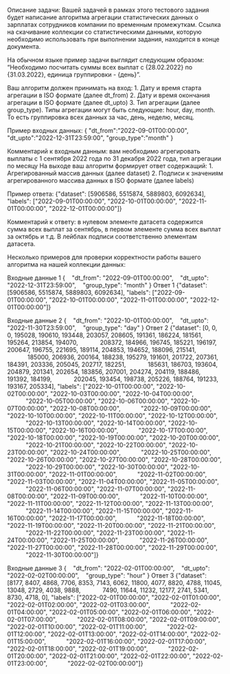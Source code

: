 Описание задачи:
Вашей задачей в рамках этого тестового задания будет написание алгоритма агрегации статистических данных о зарплатах сотрудников компании по временным промежуткам. Ссылка на скачивание коллекции со статистическими данными, которую необходимо использовать при выполнении задания, находится в конце документа.

На обычном языке пример задачи выглядит следующим образом: “Необходимо посчитать суммы всех выплат с {28.02.2022} по {31.03.2022}, единица группировки - {день}”.

Ваш алгоритм должен принимать на вход:
    1. Дату и время старта агрегации в ISO формате (далее dt_from)
    2. Дату и время окончания агрегации в ISO формате (далее dt_upto)
    3. Тип агрегации (далее group_type). Типы агрегации могут быть следующие: hour, day, month. То есть группировка всех данных за час, день, неделю, месяц.

Пример входных данных:
{
"dt_from":"2022-09-01T00:00:00",
"dt_upto":"2022-12-31T23:59:00",
"group_type":"month"
}

Комментарий к входным данным: вам необходимо агрегировать выплаты с 1 сентября 2022 года по 31 декабря 2022 года, тип агрегации по месяцу
На выходе ваш алгоритм формирует ответ содержащий:
    1. Агрегированный массив данных (далее dataset)
    2. Подписи к значениям агрегированного массива данных в ISO формате (далее labels)

Пример ответа:
{"dataset": [5906586, 5515874, 5889803, 6092634], "labels": ["2022-09-01T00:00:00", "2022-10-01T00:00:00", "2022-11-01T00:00:00", "2022-12-01T00:00:00"]}

Комментарий к ответу: в нулевом элементе датасета содержится сумма всех выплат за сентябрь, в первом элементе сумма всех выплат за октябрь и т.д. В лейблах подписи соответственно элементам датасета.

Несколько примеров для проверки корректности работы вашего алгоритма на нашей коллекции данных:

Входные данные 1
{
   "dt_from": "2022-09-01T00:00:00",
   "dt_upto": "2022-12-31T23:59:00",
   "group_type": "month"
}
Ответ 1
{"dataset": [5906586, 5515874, 5889803, 6092634],
"labels": ["2022-09-01T00:00:00", "2022-10-01T00:00:00", "2022-11-01T00:00:00", "2022-12-01T00:00:00"]}

Входные данные 2
{
   "dt_from": "2022-10-01T00:00:00",
   "dt_upto": "2022-11-30T23:59:00",
   "group_type": "day"
}
Ответ 2
{"dataset": [0, 0, 0, 195028, 190610, 193448, 203057, 208605, 191361, 186224, 181561, 195264, 213854, 194070,
            208372, 184966, 196745, 185221, 196197, 200647, 196755, 221695, 189114, 204853, 194652, 188096, 215141,
            185000, 206936, 200164, 188238, 195279, 191601, 201722, 207361, 184391, 203336, 205045, 202717, 182251,
            185631, 186703, 193604, 204879, 201341, 202654, 183856, 207001, 204274, 204119, 188486, 191392, 184199,
            202045, 193454, 198738, 205226, 188764, 191233, 193167, 205334],
"labels": ["2022-10-01T00:00:00", "2022-10-02T00:00:00", "2022-10-03T00:00:00", "2022-10-04T00:00:00",
           "2022-10-05T00:00:00", "2022-10-06T00:00:00", "2022-10-07T00:00:00", "2022-10-08T00:00:00",
           "2022-10-09T00:00:00", "2022-10-10T00:00:00", "2022-10-11T00:00:00", "2022-10-12T00:00:00",
           "2022-10-13T00:00:00", "2022-10-14T00:00:00", "2022-10-15T00:00:00", "2022-10-16T00:00:00",
           "2022-10-17T00:00:00", "2022-10-18T00:00:00", "2022-10-19T00:00:00", "2022-10-20T00:00:00",
           "2022-10-21T00:00:00", "2022-10-22T00:00:00", "2022-10-23T00:00:00", "2022-10-24T00:00:00",
           "2022-10-25T00:00:00", "2022-10-26T00:00:00", "2022-10-27T00:00:00", "2022-10-28T00:00:00",
           "2022-10-29T00:00:00", "2022-10-30T00:00:00", "2022-10-31T00:00:00", "2022-11-01T00:00:00",
           "2022-11-02T00:00:00", "2022-11-03T00:00:00", "2022-11-04T00:00:00", "2022-11-05T00:00:00",
           "2022-11-06T00:00:00", "2022-11-07T00:00:00", "2022-11-08T00:00:00", "2022-11-09T00:00:00",
           "2022-11-10T00:00:00", "2022-11-11T00:00:00", "2022-11-12T00:00:00", "2022-11-13T00:00:00",
           "2022-11-14T00:00:00", "2022-11-15T00:00:00", "2022-11-16T00:00:00", "2022-11-17T00:00:00",
           "2022-11-18T00:00:00", "2022-11-19T00:00:00", "2022-11-20T00:00:00", "2022-11-21T00:00:00",
           "2022-11-22T00:00:00", "2022-11-23T00:00:00", "2022-11-24T00:00:00", "2022-11-25T00:00:00",
           "2022-11-26T00:00:00", "2022-11-27T00:00:00", "2022-11-28T00:00:00", "2022-11-29T00:00:00",
           "2022-11-30T00:00:00"]}

Входные данные 3
{
   "dt_from": "2022-02-01T00:00:00",
   "dt_upto": "2022-02-02T00:00:00",
   "group_type": "hour"
}
Ответ 3
{"dataset": [8177, 8407, 4868, 7706, 8353, 7143, 6062, 11800, 4077, 8820, 4788, 11045, 13048, 2729, 4038, 9888,
            7490, 11644, 11232, 12177, 2741, 5341, 8730, 4718, 0],
"labels": ["2022-02-01T00:00:00", "2022-02-01T01:00:00", "2022-02-01T02:00:00", "2022-02-01T03:00:00",
           "2022-02-01T04:00:00", "2022-02-01T05:00:00", "2022-02-01T06:00:00", "2022-02-01T07:00:00",
           "2022-02-01T08:00:00", "2022-02-01T09:00:00", "2022-02-01T10:00:00", "2022-02-01T11:00:00",
           "2022-02-01T12:00:00", "2022-02-01T13:00:00", "2022-02-01T14:00:00", "2022-02-01T15:00:00",
           "2022-02-01T16:00:00", "2022-02-01T17:00:00", "2022-02-01T18:00:00", "2022-02-01T19:00:00",
           "2022-02-01T20:00:00", "2022-02-01T21:00:00", "2022-02-01T22:00:00", "2022-02-01T23:00:00",
           "2022-02-02T00:00:00"]}
